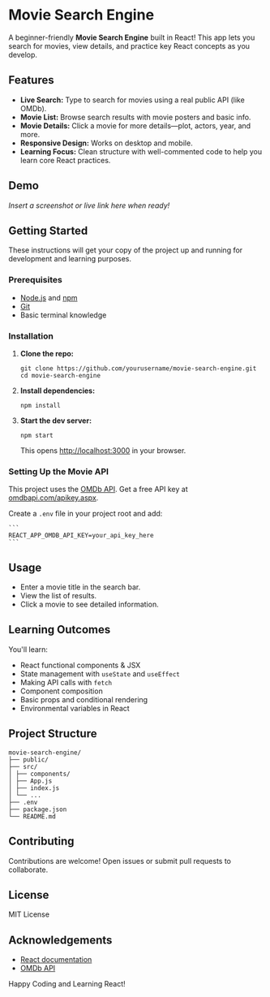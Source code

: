 # Movie Search Engine

A beginner-friendly **Movie Search Engine** built in React! This app lets you search for movies, view details, and practice key React concepts as you develop.

## Features

- **Live Search:** Type to search for movies using a real public API (like OMDb).
- **Movie List:** Browse search results with movie posters and basic info.
- **Movie Details:** Click a movie for more details—plot, actors, year, and more.
- **Responsive Design:** Works on desktop and mobile.
- **Learning Focus:** Clean structure with well-commented code to help you learn core React practices.

## Demo

_Insert a screenshot or live link here when ready!_

## Getting Started

These instructions will get your copy of the project up and running for development and learning purposes.

### Prerequisites

- [Node.js](https://nodejs.org/) and [npm](https://www.npmjs.com/)
- [Git](https://git-scm.com/)
- Basic terminal knowledge

### Installation

1. **Clone the repo:**

   ```
   git clone https://github.com/yourusername/movie-search-engine.git
   cd movie-search-engine
   ```

2. **Install dependencies:**

   ```
   npm install
   ```

3. **Start the dev server:**

   ```
   npm start
   ```

   This opens [http://localhost:3000](http://localhost:3000) in your browser.

### Setting Up the Movie API

This project uses the [OMDb API](http://www.omdbapi.com/). Get a free API key at [omdbapi.com/apikey.aspx](http://www.omdbapi.com/apikey.aspx).

Create a `.env` file in your project root and add:

    ```
    REACT_APP_OMDB_API_KEY=your_api_key_here
    ```

## Usage

- Enter a movie title in the search bar.
- View the list of results.
- Click a movie to see detailed information.

## Learning Outcomes

You'll learn:

- React functional components & JSX
- State management with `useState` and `useEffect`
- Making API calls with `fetch`
- Component composition
- Basic props and conditional rendering
- Environmental variables in React

## Project Structure

```
movie-search-engine/
├── public/
├── src/
│ ├── components/
│ ├── App.js
│ ├── index.js
│ └── ...
├── .env
├── package.json
└── README.md
```

## Contributing

Contributions are welcome! Open issues or submit pull requests to collaborate.

## License

MIT License

## Acknowledgements

- [React documentation](https://reactjs.org/docs/getting-started.html)
- [OMDb API](http://www.omdbapi.com/)

Happy Coding and Learning React!
